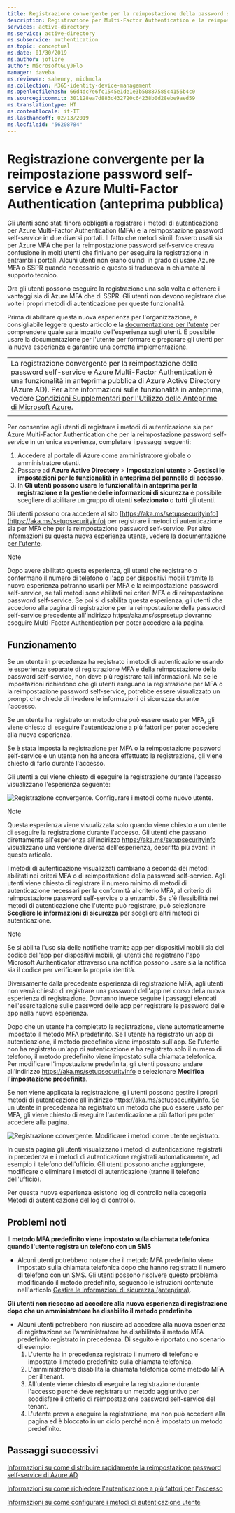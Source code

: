 ```yaml
---
title: Registrazione convergente per la reimpostazione della password self-service di Azure AD e Multi-Factor Authentication (anteprima pubblica)
description: Registrazione per Multi-Factor Authentication e la reimpostazione della password self-service di Azure AD (anteprima pubblica)
services: active-directory
ms.service: active-directory
ms.subservice: authentication
ms.topic: conceptual
ms.date: 01/30/2019
ms.author: joflore
author: MicrosoftGuyJFlo
manager: daveba
ms.reviewer: sahenry, michmcla
ms.collection: M365-identity-device-management
ms.openlocfilehash: 66d4dc7e6fc1545e1de1e3b50887585c4156b4c0
ms.sourcegitcommit: 301128ea7d883d432720c64238b0d28ebe9aed59
ms.translationtype: HT
ms.contentlocale: it-IT
ms.lasthandoff: 02/13/2019
ms.locfileid: "56208784"
---
```

# <a name="converged-registration-for-self-service-password-reset-and-azure-multi-factor-authentication-public-preview"></a>Registrazione convergente per la reimpostazione password self-service e Azure Multi-Factor Authentication (anteprima pubblica)

Gli utenti sono stati finora obbligati a registrare i metodi di autenticazione per Azure Multi-Factor Authentication (MFA) e la reimpostazione password self-service in due diversi portali. Il fatto che metodi simili fossero usati sia per Azure MFA che per la reimpostazione password self-service creava confusione in molti utenti che finivano per eseguire la registrazione in entrambi i portali. Alcuni utenti non erano quindi in grado di usare Azure MFA o SSPR quando necessario e questo si traduceva in chiamate al supporto tecnico. 

Ora gli utenti possono eseguire la registrazione una sola volta e ottenere i vantaggi sia di Azure MFA che di SSPR. Gli utenti non devono registrare due volte i propri metodi di autenticazione per queste funzionalità.  

Prima di abilitare questa nuova esperienza per l'organizzazione, è consigliabile leggere questo articolo e la [documentazione per l'utente](https://aka.ms/securityinfoguide) per comprendere quale sarà impatto dell'esperienza sugli utenti. È possibile usare la documentazione per l'utente per formare e preparare gli utenti per la nuova esperienza e garantire una corretta implementazione.

|     |
| --- |
| La registrazione convergente per la reimpostazione della password self-service e Azure Multi-Factor Authentication è una funzionalità in anteprima pubblica di Azure Active Directory (Azure AD). Per altre informazioni sulle funzionalità in anteprima, vedere [Condizioni Supplementari per l'Utilizzo delle Anteprime di Microsoft Azure](https://azure.microsoft.com/support/legal/preview-supplemental-terms/).|
|     |

Per consentire agli utenti di registrare i metodi di autenticazione sia per Azure Multi-Factor Authentication che per la reimpostazione password self-service in un'unica esperienza, completare i passaggi seguenti:

1. Accedere al portale di Azure come amministratore globale o amministratore utenti.
2. Passare ad **Azure Active Directory** > **Impostazioni utente** > **Gestisci le impostazioni per le funzionalità in anteprima del pannello di accesso**.
3. In **Gli utenti possono usare le funzionalità in anteprima per la registrazione e la gestione delle informazioni di sicurezza** è possibile scegliere di abilitare un gruppo di utenti **selezionato** o **tutti** gli utenti.

Gli utenti possono ora accedere al sito [https://aka.ms/setupsecurityinfo](https://aka.ms/setupsecurityinfo) per registrare i metodi di autenticazione sia per MFA che per la reimpostazione password self-service. Per altre informazioni su questa nuova esperienza utente, vedere la [documentazione per l'utente](https://aka.ms/securityinfoguide).  

> [!NOTE]
> Dopo avere abilitato questa esperienza, gli utenti che registrano o confermano il numero di telefono o l'app per dispositivi mobili tramite la nuova esperienza potranno usarli per MFA e la reimpostazione password self-service, se tali metodi sono abilitati nei criteri MFA e di reimpostazione password self-service. Se poi si disabilita questa esperienza, gli utenti che accedono alla pagina di registrazione per la reimpostazione della password self-service precedente all'indirizzo https:/aka.ms/ssprsetup dovranno eseguire Multi-Factor Authentication per poter accedere alla pagina.  

## <a name="how-it-works"></a>Funzionamento

Se un utente in precedenza ha registrato i metodi di autenticazione usando le esperienze separate di registrazione MFA e della reimpostazione della password self-service, non deve più registrare tali informazioni. Ma se le impostazioni richiedono che gli utenti eseguano la registrazione per MFA o la reimpostazione password self-service, potrebbe essere visualizzato un prompt che chiede di rivedere le informazioni di sicurezza durante l'accesso.

Se un utente ha registrato un metodo che può essere usato per MFA, gli viene chiesto di eseguire l'autenticazione a più fattori per poter accedere alla nuova esperienza.

Se è stata imposta la registrazione per MFA o la reimpostazione password self-service e un utente non ha ancora effettuato la registrazione, gli viene chiesto di farlo durante l'accesso.

Gli utenti a cui viene chiesto di eseguire la registrazione durante l'accesso visualizzano l'esperienza seguente:

![Registrazione convergente. Configurare i metodi come nuovo utente.](./media/concept-registration-mfa-sspr-converged/concept-registration-add-methods.png)

> [!NOTE]
> Questa esperienza viene visualizzata solo quando viene chiesto a un utente di eseguire la registrazione durante l'accesso. Gli utenti che passano direttamente all'esperienza all'indirizzo https://aka.ms/setupsecurityinfo visualizzano una versione diversa dell'esperienza, descritta più avanti in questo articolo.

I metodi di autenticazione visualizzati cambiano a seconda dei metodi abilitati nei criteri MFA o di reimpostazione della password self-service. Agli utenti viene chiesto di registrare il numero minimo di metodi di autenticazione necessari per la conformità al criterio MFA, al criterio di reimpostazione password self-service o a entrambi. Se c'è flessibilità nei metodi di autenticazione che l'utente può registrare, può selezionare **Scegliere le informazioni di sicurezza** per scegliere altri metodi di autenticazione.  

> [!NOTE]
> Se si abilita l'uso sia delle notifiche tramite app per dispositivi mobili sia del codice dell'app per dispositivi mobili, gli utenti che registrano l'app Microsoft Authenticator attraverso una notifica possono usare sia la notifica sia il codice per verificare la propria identità.

Diversamente dalla precedente esperienza di registrazione MFA, agli utenti non verrà chiesto di registrare una password dell'app nel corso della nuova esperienza di registrazione. Dovranno invece seguire i passaggi elencati nell'esercitazione sulle password delle app per registrare le password delle app nella nuova esperienza.  

Dopo che un utente ha completato la registrazione, viene automaticamente impostato il metodo MFA predefinito. Se l'utente ha registrato un'app di autenticazione, il metodo predefinito viene impostato sull'app. Se l'utente non ha registrato un'app di autenticazione e ha registrato solo il numero di telefono, il metodo predefinito viene impostato sulla chiamata telefonica. Per modificare l'impostazione predefinita, gli utenti possono andare all'indirizzo https://aka.ms/setupsecurityinfo e selezionare **Modifica l'impostazione predefinita**.  

Se non viene applicata la registrazione, gli utenti possono gestire i propri metodi di autenticazione all'indirizzo https://aka.ms/setupsecurityinfo. Se un utente in precedenza ha registrato un metodo che può essere usato per MFA, gli viene chiesto di eseguire l'autenticazione a più fattori per poter accedere alla pagina.  

![Registrazione convergente. Modificare i metodi come utente registrato.](./media/concept-registration-mfa-sspr-converged/concept-registration-edit-methods.png)

In questa pagina gli utenti visualizzano i metodi di autenticazione registrati in precedenza e i metodi di autenticazione registrati automaticamente, ad esempio il telefono dell'ufficio. Gli utenti possono anche aggiungere, modificare o eliminare i metodi di autenticazione (tranne il telefono dell'ufficio).  

Per questa nuova esperienza esistono log di controllo nella categoria Metodi di autenticazione del log di controllo.  

## <a name="known-issues"></a>Problemi noti

**Il metodo MFA predefinito viene impostato sulla chiamata telefonica quando l'utente registra un telefono con un SMS**

   * Alcuni utenti potrebbero notare che il metodo MFA predefinito viene impostato sulla chiamata telefonica dopo che hanno registrato il numero di telefono con un SMS. Gli utenti possono risolvere questo problema modificando il metodo predefinito, seguendo le istruzioni contenute nell'articolo [Gestire le informazioni di sicurezza (anteprima)](../user-help/security-info-manage-settings.md#change-your-info).

**Gli utenti non riescono ad accedere alla nuova esperienza di registrazione dopo che un amministratore ha disabilito il metodo predefinito**

   * Alcuni utenti potrebbero non riuscire ad accedere alla nuova esperienza di registrazione se l'amministratore ha disabilitato il metodo MFA predefinito registrato in precedenza. Di seguito è riportato uno scenario di esempio:
      1. L'utente ha in precedenza registrato il numero di telefono e impostato il metodo predefinito sulla chiamata telefonica.
      2. L'amministratore disabilita la chiamata telefonica come metodo MFA per il tenant.
      3. All'utente viene chiesto di eseguire la registrazione durante l'accesso perché deve registrare un metodo aggiuntivo per soddisfare il criterio di reimpostazione password self-service del tenant.
      4. L'utente prova a eseguire la registrazione, ma non può accedere alla pagina ed è bloccato in un ciclo perché non è impostato un metodo predefinito.

## <a name="next-steps"></a>Passaggi successivi

[Informazioni su come distribuire rapidamente la reimpostazione password self-service di Azure AD](howto-sspr-deployment.md)

[Informazioni su come richiedere l'autenticazione a più fattori per l'accesso](howto-mfa-getstarted.md)

[Informazioni su come configurare i metodi di autenticazione utente](https://aka.ms/securityinfoguide)
